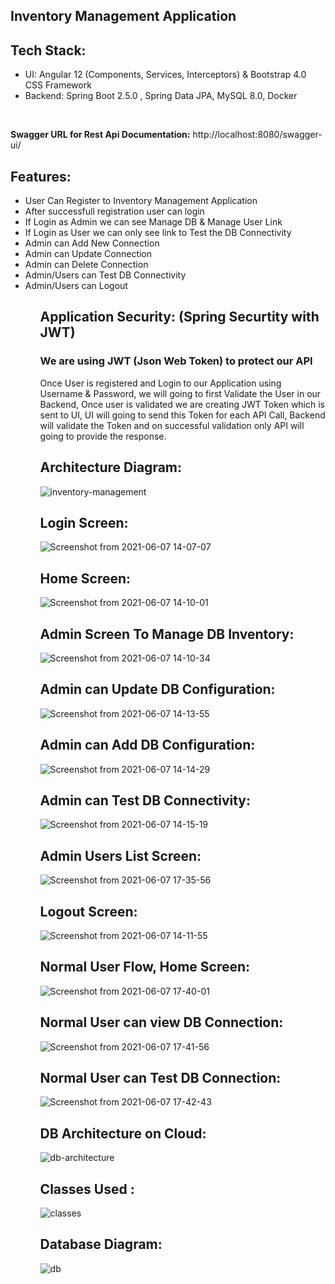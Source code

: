 Inventory Management Application
--------------------------------

Tech Stack:
----------
<ul>
<li>UI: Angular 12 (Components, Services, Interceptors) & Bootstrap 4.0 CSS Framework</li>
<li>Backend: Spring Boot 2.5.0 , Spring Data JPA, MySQL 8.0, Docker</li>
</ul>

<br>

<b>Swagger URL for Rest Api Documentation:</b> http://localhost:8080/swagger-ui/

Features:
--------
<ul>
  <li>User Can Register to Inventory Management Application</li>
  <li>After successfull registration user can login </li>
  <li>If Login as Admin we can see Manage DB & Manage User Link</li>
  <li>If Login as User we can only see link to Test the DB Connectivity</li>
  <li>Admin can Add New Connection</li>
  <li>Admin can Update Connection</li>
  <li>Admin can Delete Connection</li>
  <li>Admin/Users can Test DB Connectivity</li>
  <li>Admin/Users can Logout</li>
<ul>

  
Application Security: (Spring Securtity with JWT)
-------------------------------------------------
<h3> We are using JWT (Json Web Token) to protect our API</h3>
<p>Once User is registered and Login to our Application using Username & Password, we will going to first Validate the User in our Backend, Once user is validated we are creating JWT Token which is sent to UI, UI will going to send this Token for each API Call, Backend will validate the Token and on successful validation only API will going to provide the response.</p>
  
  
Architecture Diagram:
---------------------
![inventory-management](https://user-images.githubusercontent.com/84853770/120985560-5b436800-c799-11eb-8f62-47ca30cc0c35.png)
  
  
Login Screen:
-------------
![Screenshot from 2021-06-07 14-07-07](https://user-images.githubusercontent.com/84853770/120985928-b5442d80-c799-11eb-8527-b7da692d2480.png)


Home Screen:
-----------
![Screenshot from 2021-06-07 14-10-01](https://user-images.githubusercontent.com/84853770/120986318-166c0100-c79a-11eb-8484-3a8057479146.png)


Admin Screen To Manage DB Inventory:
------------------------------------
![Screenshot from 2021-06-07 14-10-34](https://user-images.githubusercontent.com/84853770/120986418-31d70c00-c79a-11eb-9011-5ea41aed37e5.png)


Admin can Update DB Configuration:
----------------------------------
![Screenshot from 2021-06-07 14-13-55](https://user-images.githubusercontent.com/84853770/120986818-9befb100-c79a-11eb-84b1-138f00cc7f69.png)


Admin can Add DB Configuration:
------------------------------------
![Screenshot from 2021-06-07 14-14-29](https://user-images.githubusercontent.com/84853770/120986907-b164db00-c79a-11eb-8692-8e56b4858987.png)


Admin can Test DB Connectivity:
----------------------------------
![Screenshot from 2021-06-07 14-15-19](https://user-images.githubusercontent.com/84853770/120987016-cd687c80-c79a-11eb-8b02-e397139ac2e1.png)



Admin Users List Screen:
------------------------
![Screenshot from 2021-06-07 17-35-56](https://user-images.githubusercontent.com/84853770/121013799-eed76180-c7b6-11eb-94a1-b7f16954861a.png)


Logout Screen:
--------------
![Screenshot from 2021-06-07 14-11-55](https://user-images.githubusercontent.com/84853770/120986581-5fbc5080-c79a-11eb-9216-877426064fb1.png)

  
Normal User Flow, Home Screen:
------------------------------
![Screenshot from 2021-06-07 17-40-01](https://user-images.githubusercontent.com/84853770/121014257-686f4f80-c7b7-11eb-8ef0-2e1a7aab7b84.png)
  

Normal User can view DB Connection:
-----------------------------------
![Screenshot from 2021-06-07 17-41-56](https://user-images.githubusercontent.com/84853770/121014511-b1bf9f00-c7b7-11eb-9bce-fde287d8f0ea.png)

Normal User can Test DB Connection:
-----------------------------------
![Screenshot from 2021-06-07 17-42-43](https://user-images.githubusercontent.com/84853770/121014612-cbf97d00-c7b7-11eb-9295-9cc1d131acde.png)

DB Architecture on Cloud:
------------------------
![db-architecture](https://user-images.githubusercontent.com/84853770/121022118-af614300-c7bf-11eb-8316-be639d9c870e.png)
  
  

Classes Used :
-------------
![classes](https://user-images.githubusercontent.com/84853770/121001228-b466c800-c7a8-11eb-8bb4-b597072080c4.png)

Database Diagram:
----------------
![db](https://user-images.githubusercontent.com/84853770/121022328-db7cc400-c7bf-11eb-92fb-abd5c11bd65f.png)

  
  
  
  
